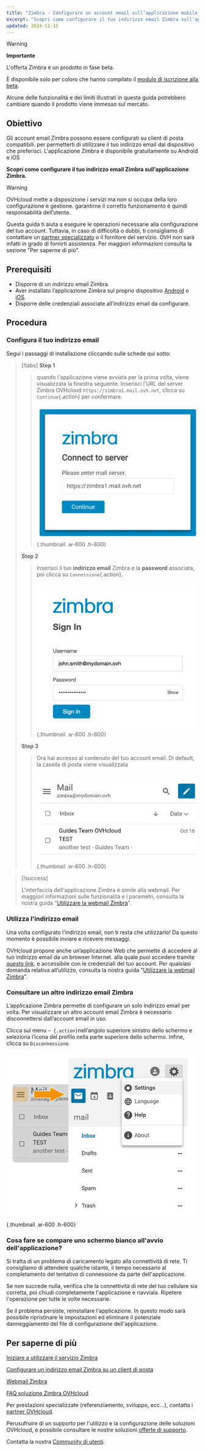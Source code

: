 ```yaml
---
title: "Zimbra - Configurare un account email sull’applicazione mobile Zimbra"
excerpt: "Scopri come configurare il tuo indirizzo email Zimbra sull’applicazione mobile Zimbra disponibile su Android e iOS"
updated: 2024-11-15
---
```


<style>
.w-600 {
  max-width:600px !important;
}
.h-600 {
  max-height:600px !important;
}
</style>

> [!warning]
>
> **Importante**
>
> L'offerta Zimbra è un prodotto in fase beta.
>
> È disponibile solo per coloro che hanno compilato il [modulo di iscrizione alla beta](https://labs.ovhcloud.com/en/zimbra-beta/).
>
> Alcune delle funzionalità e dei limiti illustrati in questa guida potrebbero cambiare quando il prodotto viene immesso sul mercato.

## Obiettivo

Gli account email Zimbra possono essere configurati su client di posta compatibili. per permetterti di utilizzare il tuo indirizzo email dal dispositivo che preferisci. L'applicazione Zimbra è disponibile gratuitamente su Android e iOS

**Scopri come configurare il tuo indirizzo email Zimbra sull’applicazione Zimbra.**

> [!warning]
>
> OVHcloud mette a disposizione i servizi ma non si occupa della loro configurazione e gestione. garantirne il corretto funzionamento è quindi responsabilità dell’utente.
>
> Questa guida ti aiuta a eseguire le operazioni necessarie alla configurazione del tuo account. Tuttavia, in caso di difficoltà o dubbi, ti consigliamo di contattare un [partner specializzato](/links/partner) o il fornitore del servizio. OVH non sarà infatti in grado di fornirti assistenza. Per maggiori informazioni consulta la sezione "Per saperne di più".

## Prerequisiti

- Disporre di un indirizzo email Zimbra.
- Aver installato l’applicazione Zimbra sul proprio dispositivo [Android](https://play.google.com/store/apps/details?id=com.zimbra.modernapp&hl=it) o [iOS](https://apps.apple.com/cm/app/zimbra-email-collaboration/id15548550).
- Disporre delle credenziali associate all’indirizzo email da configurare.

## Procedura

### Configura il tuo indirizzo email

Segui i passaggi di installazione cliccando sulle schede qui sotto:

> [!tabs]
> **Step 1**
>>
>> quando l'applicazione viene avviata per la prima volta, viene visualizzata la finestra seguente. Inserisci l’URL del server Zimbra OVHcloud `https://zimbra1.mail.ovh.net`, clicca su `Continue`{.action} per confermare.
>>
>>![zimbra_app](images/zimbra_app_connect01.png){.thumbnail .w-600 .h-600}
>>
> **Step 2**
>>
>> Inserisci il tuo **indirizzo email** Zimbra e la **password** associata, poi clicca su `Connessione`{.action}.
>>
>>![zimbra_app](images/zimbra_app_connect02.png){.thumbnail .w-600 .h-600}
>>
> **Step 3**
>>
>> Ora hai accesso al contenuto del tuo account email. Di default, la casella di posta viene visualizzata <br><br>
>>
>>![zimbra_app](images/zimbra_app_inbox01.png){.thumbnail .w-600 .h-600}

> [!success]
>
> L'interfaccia dell'applicazione Zimbra è simile alla webmail. Per maggiori informazioni sulle funzionalità e i parametri, consulta la nostra guida "[Utilizzare la webmail Zimbra](/pages/web_cloud/email_and_collaborative_solutions/mx_plan/email_zimbra)".

### Utilizza l'indirizzo email

Una volta configurato l’indirizzo email, non ti resta che utilizzarlo! Da questo momento è possibile inviare e ricevere messaggi.

OVHcloud propone anche un’applicazione Web che permette di accedere al tuo indirizzo email da un browser Internet. alla quale puoi accedere tramite [questo link](/links/web/email). e accessibile con le credenziali del tuo account. Per qualsiasi domanda relativa all’utilizzo, consulta la nostra guida "[Utilizzare la webmail Zimbra](/pages/web_cloud/email_and_collaborative_solutions)".

### Consultare un altro indirizzo email Zimbra <a name="modify-settings"></a>

L’applicazione Zimbra permette di configurare un solo indirizzo email per volta. Per visualizzare un altro account email Zimbra è necessario disconnettersi dall’account email in uso.

Clicca sul menu `─ {.action}`nell’angolo superiore sinistro dello schermo e seleziona l’icona del profilo nella parte superiore dello schermo. Infine, clicca su `Disconnessione`.

![zimbra_app](images/zimbra_app_settings01.png){.thumbnail .w-600 .h-600}

### Cosa fare se compare uno schermo bianco all'avvio dell'applicazione?

Si tratta di un problema di caricamento legato alla connettività di rete. Ti consigliamo di attendere qualche istante, il tempo necessario al completamento del tentativo di connessione da parte dell'applicazione.

Se non succede nulla, verifica che la connettività di rete del tuo cellulare sia corretta, poi chiudi completamente l'applicazione e riavviala. Ripetere l'operazione per tutte le volte necessarie.

Se il problema persiste, reinstallare l'applicazione. In questo modo sarà possibile ripristinare le impostazioni ed eliminare il potenziale danneggiamento del file di configurazione dell'applicazione.

## Per saperne di più <a name="go-further"></a>

[Iniziare a utilizzare il servizio Zimbra](/pages/web_cloud/email_and_collaborative_solutions/zimbra/getting_started_zimbra)

[Configurare un indirizzo email Zimbra su un client di posta](/pages/web_cloud/email_and_collaborative_solutions/zimbra/zimbra_mail_apps)

[Webmail Zimbra](/pages/web_cloud/email_and_collaborative_solutions/mx_plan/email_zimbra)

[FAQ soluzione Zimbra OVHcloud](/pages/web_cloud/email_and_collaborative_solutions/mx_plan/faq-zimbra)

Per prestazioni specializzate (referenziamento, sviluppo, ecc...), contatta i [partner OVHcloud](/links/partner).

Perusufruire di un supporto per l'utilizzo e la configurazione delle soluzioni OVHcloud, è possibile consultare le nostre soluzioni [offerte di supporto](/links/support).
 
Contatta la nostra [Community di utenti](/links/community).